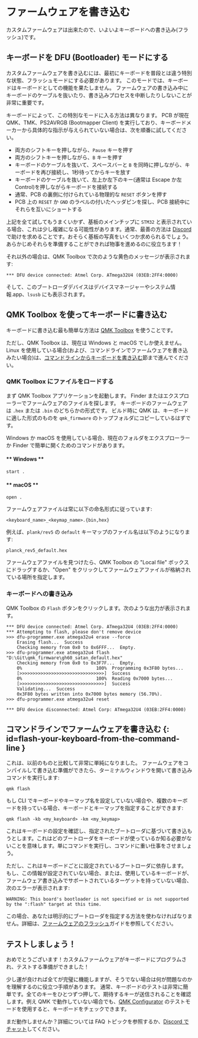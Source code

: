 # ファームウェアを書き込む

<!---
  grep --no-filename "^[ ]*git diff" docs/ja/*.md | sh
  original document: 0.12.45:docs/tutorial_flashing.md
  git diff 0.12.45 HEAD -- docs/tutorial_flashing.md | cat
-->

カスタムファームウェアは出来たので、いよいよキーボードへの書き込み(フラッシュ)です。

## キーボードを DFU (Bootloader) モードにする

カスタムファームウェアを書き込むには、最初にキーボードを普段とは違う特別な状態、フラッシュモードにする必要があります。
このモードでは、キーボードはキーボードとしての機能を果たしません。
ファームウェアの書き込み中にキーボードのケーブルを抜いたり、書き込みプロセスを中断したりしないことが非常に重要です。

キーボードによって、この特別なモードに入る方法は異なります。
PCB が現在 QMK、TMK、PS2AVRGB (Bootmapper Client) を実行しており、キーボードメーカーから具体的な指示が与えられていない場合は、次を順番に試してください。

* 両方のシフトキーを押しながら、`Pause` キーを押す
* 両方のシフトキーを押しながら、`B` キーを押す
* キーボードのケーブルを抜いて、スペースバーと `B` を同時に押しながら、キーボードを再び接続し、1秒待ってからキーを放す
* キーボードのケーブルを抜いて、左上か左下のキー(通常は Escape か左 Control)を押しながらキーボードを接続する
* 通常、PCB の裏側に付けられている物理的な `RESET` ボタンを押す
* PCB 上の `RESET` か `GND` のラベルの付いたヘッダピンを探し、PCB 接続中にそれらを互いにショートする

上記を全て試してもうまくいかず、基板のメインチップに `STM32` と表示されている場合、これは少し複雑になる可能性があります。通常、最善の方法は [Discord](https://discord.gg/Uq7gcHh) で助けを求めることです。おそらく基板の写真をいくつか求められるでしょう。あらかじめそれらを準備することができれば物事を進めるのに役立ちます！

それ以外の場合は、QMK Toolbox で次のような黄色のメッセージが表示されます:

```
*** DFU device connected: Atmel Corp. ATmega32U4 (03EB:2FF4:0000)
```

そして、このブートローダデバイスはデバイスマネージャーやシステム情報.app、`lsusb` にも表示されます。

## QMK Toolbox を使ってキーボードに書き込む

キーボードに書き込む最も簡単な方法は [QMK Toolbox](https://github.com/qmk/qmk_toolbox/releases) を使うことです。

ただし、QMK Toolbox は、現在は Windows と macOS でしか使えません。
Linux を使用している場合(および、コマンドラインでファームウェアを書き込みたい場合)は、[コマンドラインからキーボードを書き込む](#flash-your-keyboard-from-the-command-line)節まで進んでください。

### QMK Toolbox にファイルをロードする

まず QMK Toolbox アプリケーションを起動します。
Finder またはエクスプローラーでファームウェアのファイルを探します。
キーボードのファームウェアは `.hex` または `.bin` のどちらかの形式です。
ビルド時に QMK は、キーボードに適した形式のものを `qmk_firmware` のトップフォルダにコピーしているはずです。

Windows か macOS を使用している場合、現在のフォルダをエクスプローラーか Finder で簡単に開くためのコマンドがあります。

<!-- tabs:start -->

#### ** Windows **

```
start .
```

#### ** macOS **

```
open .
```

<!-- tabs:end -->

ファームウェアファイルは常に以下の命名形式に従っています:

```
<keyboard_name>_<keymap_name>.{bin,hex}
```

例えば、`plank/rev5` の `default` キーマップのファイル名は以下のようになります:

```
planck_rev5_default.hex
```

ファームウェアファイルを見つけたら、QMK Toolbox の "Local file" ボックスにドラッグするか、"Open" をクリックしてファームウェアファイルが格納されている場所を指定します。

### キーボードへの書き込み

QMK Toolbox の `Flash` ボタンをクリックします。次のような出力が表示されます。

```
*** DFU device connected: Atmel Corp. ATmega32U4 (03EB:2FF4:0000)
*** Attempting to flash, please don't remove device
>>> dfu-programmer.exe atmega32u4 erase --force
    Erasing flash...  Success
    Checking memory from 0x0 to 0x6FFF...  Empty.
>>> dfu-programmer.exe atmega32u4 flash "D:\Git\qmk_firmware\gh60_satan_default.hex"
    Checking memory from 0x0 to 0x3F7F...  Empty.
    0%                            100%  Programming 0x3F80 bytes...
    [>>>>>>>>>>>>>>>>>>>>>>>>>>>>>>>>]  Success
    0%                            100%  Reading 0x7000 bytes...
    [>>>>>>>>>>>>>>>>>>>>>>>>>>>>>>>>]  Success
    Validating...  Success
    0x3F80 bytes written into 0x7000 bytes memory (56.70%).
>>> dfu-programmer.exe atmega32u4 reset
    
*** DFU device disconnected: Atmel Corp: ATmega32U4 (03EB:2FF4:0000)
```

## コマンドラインでファームウェアを書き込む {: id=flash-your-keyboard-from-the-command-line }

これは、以前のものと比較して非常に単純になりました。
ファームウェアをコンパイルして書き込む準備ができたら、ターミナルウィンドウを開いて書き込みコマンドを実行します:

    qmk flash

もし CLI でキーボードやキーマップ名を設定していない場合や、複数のキーボードを持っている場合、キーボードとキーマップを指定することができます:

    qmk flash -kb <my_keyboard> -km <my_keymap>

これはキーボードの設定を確認し、指定されたブートローダに基づいて書き込もうとします。これはどのブートローダをキーボードが使っているか知る必要がないことを意味します。単にコマンドを実行し、コマンドに重い仕事をさせましょう。

ただし、これはキーボードごとに設定されているブートローダに依存します。
もし、この情報が設定されていない場合、または、使用しているキーボードが、ファームウェア書き込みでサポートされているターゲットを持っていない場合、次のエラーが表示されます:

    WARNING: This board's bootloader is not specified or is not supported by the ":flash" target at this time.

この場合、あなたは明示的にブートローダを指定する方法を使わなければなりません。詳細は、[ファームウェアのフラッシュ](ja/flashing.md)ガイドを参照してください。

## テストしましょう！

おめでとうございます！カスタムファームウェアがキーボードにプログラムされ、テストする準備ができました！

少し運が良ければ全てが完璧に機能しますが、そうでない場合は何が問題なのかを理解するのに役立つ手順があります。
通常、キーボードのテストは非常に簡単です。全てのキーをひとつずつ押して、期待するキーが送信されることを確認します。例え QMK で動作していない場合でも、[QMK Configurator](https://config.qmk.fm/#/test/) のテストモードを使用すると、キーボードをチェックできます。

まだ動作しませんか？詳細については FAQ トピックを参照するか、[Discord でチャット](https://discord.gg/Uq7gcHh)してください。
